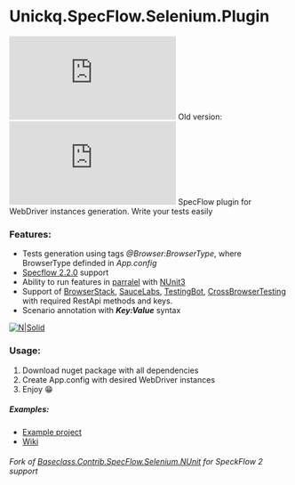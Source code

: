 # Unickq.SpecFlow.Selenium.Plugin
   

[![NuGet Unickq.SpecFlow.Selenium](http://flauschig.ch/nubadge.php?id=Unickq.SpecFlow.Selenium)](https://www.nuget.org/packages/Unickq.SpecFlow.Selenium)
Old version:
[![NuGet Unickq.SeleniumHelper](http://flauschig.ch/nubadge.php?id=Unickq.SeleniumHelper)](https://www.nuget.org/packages/Unickq.SeleniumHelper)
SpecFlow plugin for WebDriver instances generation. Write your tests easily

### Features:
- Tests generation using tags *@Browser:BrowserType*, where BrowserType definded in *App.config*
- [Specflow 2.2.0](https://github.com/techtalk/SpecFlow/releases/tag/V2.2.0) support
- Ability to run features in [parralel](https://github.com/techtalk/SpecFlow/wiki/Parallel-Execution) with [NUnit3](https://github.com/nunit/docs/wiki/Parallelizable-Attribute)
- Support of [BrowserStack](browserstack.com/), [SauceLabs](https://saucelabs.com/), [TestingBot](https://testingbot.com), [CrossBrowserTesting](https://crossbrowsertesting.com/) with required RestApi methods and keys.
- Scenario annotation with ***Key:Value*** syntax

[![N|Solid](https://raw.githubusercontent.com/unickq/SpecFlow.Selenium.Plugin/master/Example.png)]()

### Usage:
1. Download nuget package with all dependencies
2. Create App.config with desired WebDriver instances
3. Enjoy 😁

##### Examples:
* [Example project](https://github.com/unickq/SpecFlow.Selenium.Plugin/tree/master/Unickq.SpecFlow.Selenium.Example)
* [Wiki](https://github.com/unickq/SpecFlow.Selenium.Plugin/wiki)

###### Fork of [Baseclass.Contrib.SpecFlow.Selenium.NUnit](https://github.com/baseclass/Contrib.SpecFlow.Selenium.NUnit) for SpeckFlow 2 support